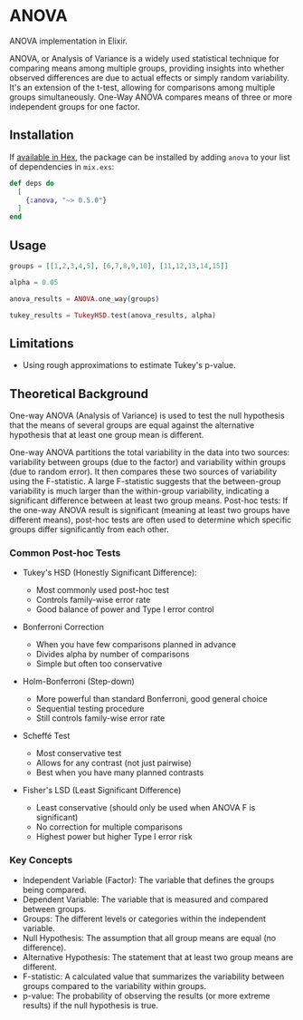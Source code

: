 # ANOVA

ANOVA implementation in Elixir.

ANOVA, or Analysis of Variance is a widely used statistical technique for comparing means
among multiple groups, providing insights into whether observed differences are due to
actual effects or simply random variability. It's an extension of the t-test, allowing for
comparisons among multiple groups simultaneously. One-Way ANOVA compares means of three or
more independent groups for one factor.

## Installation

If [available in Hex](https://hex.pm/docs/publish), the package can be installed by adding
`anova` to your list of dependencies in `mix.exs`:

```elixir
def deps do
  [
    {:anova, "~> 0.5.0"}
  ]
end
```

## Usage

```elixir
groups = [[1,2,3,4,5], [6,7,8,9,10], [11,12,13,14,15]]

alpha = 0.05

anova_results = ANOVA.one_way(groups)

tukey_results = TukeyHSD.test(anova_results, alpha)
```

## Limitations

* Using rough approximations to estimate Tukey's p-value.

## Theoretical Background

One-way ANOVA (Analysis of Variance) is used to test the null hypothesis that the means of
several groups are equal against the alternative hypothesis that at least one group mean
is different.

One-way ANOVA partitions the total variability in the data into two sources: variability
between groups (due to the factor) and variability within groups (due to random error). It
then compares these two sources of variability using the F-statistic. A large F-statistic
suggests that the between-group variability is much larger than the within-group
variability, indicating a significant difference between at least two group means.
Post-hoc tests: If the one-way ANOVA result is significant (meaning at least two groups
have different means), post-hoc tests are often used to determine which specific groups
differ significantly from each other.

### Common Post-hoc Tests

* Tukey's HSD (Honestly Significant Difference):
  * Most commonly used post-hoc test
  * Controls family-wise error rate
  * Good balance of power and Type I error control

* Bonferroni Correction
  * When you have few comparisons planned in advance
  * Divides alpha by number of comparisons
  * Simple but often too conservative

* Holm-Bonferroni (Step-down)
  * More powerful than standard Bonferroni, good general choice
  * Sequential testing procedure
  * Still controls family-wise error rate

* Scheffé Test
  * Most conservative test
  * Allows for any contrast (not just pairwise)
  * Best when you have many planned contrasts

* Fisher's LSD (Least Significant Difference)
  * Least conservative (should only be used when ANOVA F is significant)
  * No correction for multiple comparisons
  * Highest power but higher Type I error risk

### Key Concepts

* Independent Variable (Factor): The variable that defines the groups being compared.
* Dependent Variable: The variable that is measured and compared between groups.
* Groups: The different levels or categories within the independent variable.
* Null Hypothesis: The assumption that all group means are equal (no difference).
* Alternative Hypothesis: The statement that at least two group means are different.
* F-statistic: A calculated value that summarizes the variability between groups compared
  to the variability within groups.
* p-value: The probability of observing the results (or more extreme results) if the null
  hypothesis is true.
